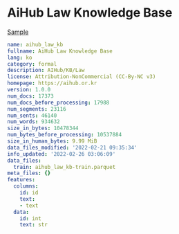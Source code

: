 # AiHub Law Knowledge Base
 
[Sample](../sample/aihub_law_kb.txt)
 
<!-- MARKDOWN-AUTO-DOCS:START (CODE:src=../../../ekorpkit/resources/corpora/aihub_law_kb.yaml) -->
<!-- The below code snippet is automatically added from ../../../ekorpkit/resources/corpora/aihub_law_kb.yaml -->
```yaml
name: aihub_law_kb
fullname: AiHub Law Knowledge Base
lang: ko
category: formal
description: AIHub/KB/Law
license: Attribution-NonCommercial (CC-By-NC v3)
homepage: https://aihub.or.kr
version: 1.0.0
num_docs: 17373
num_docs_before_processing: 17988
num_segments: 23116
num_sents: 46140
num_words: 934632
size_in_bytes: 10478344
num_bytes_before_processing: 10537884
size_in_human_bytes: 9.99 MiB
data_files_modified: '2022-02-21 09:35:34'
info_updated: '2022-02-26 03:06:09'
data_files:
  train: aihub_law_kb-train.parquet
meta_files: {}
features:
  columns:
    id: id
    text:
    - text
  data:
    id: int
    text: str
```
<!-- MARKDOWN-AUTO-DOCS:END -->

